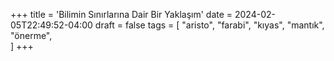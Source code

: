 +++
title = 'Bilimin Sınırlarına Dair Bir Yaklaşım'
date = 2024-02-05T22:49:52-04:00
draft = false
tags = [
    "aristo",
    "farabi",
    "kıyas",
    "mantık",
    "önerme",   
]
+++
